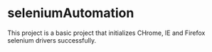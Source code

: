 # seleniumAutomation
This project is a basic project that initializes CHrome, IE and Firefox selenium drivers successfully.
